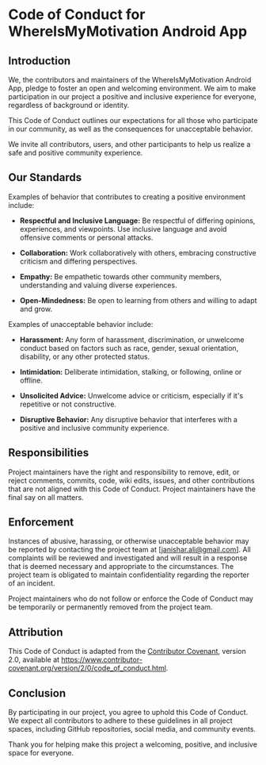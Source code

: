 # Code of Conduct for WhereIsMyMotivation Android App

## Introduction

We, the contributors and maintainers of the WhereIsMyMotivation Android App, pledge to foster an open and welcoming environment. We aim to make participation in our project a positive and inclusive experience for everyone, regardless of background or identity.

This Code of Conduct outlines our expectations for all those who participate in our community, as well as the consequences for unacceptable behavior.

We invite all contributors, users, and other participants to help us realize a safe and positive community experience.

## Our Standards

Examples of behavior that contributes to creating a positive environment include:

- **Respectful and Inclusive Language:** Be respectful of differing opinions, experiences, and viewpoints. Use inclusive language and avoid offensive comments or personal attacks.

- **Collaboration:** Work collaboratively with others, embracing constructive criticism and differing perspectives.

- **Empathy:** Be empathetic towards other community members, understanding and valuing diverse experiences.

- **Open-Mindedness:** Be open to learning from others and willing to adapt and grow.

Examples of unacceptable behavior include:

- **Harassment:** Any form of harassment, discrimination, or unwelcome conduct based on factors such as race, gender, sexual orientation, disability, or any other protected status.

- **Intimidation:** Deliberate intimidation, stalking, or following, online or offline.

- **Unsolicited Advice:** Unwelcome advice or criticism, especially if it's repetitive or not constructive.

- **Disruptive Behavior:** Any disruptive behavior that interferes with a positive and inclusive community experience.

## Responsibilities

Project maintainers have the right and responsibility to remove, edit, or reject comments, commits, code, wiki edits, issues, and other contributions that are not aligned with this Code of Conduct. Project maintainers have the final say on all matters.

## Enforcement

Instances of abusive, harassing, or otherwise unacceptable behavior may be reported by contacting the project team at [janishar.ali@gmail.com]. All complaints will be reviewed and investigated and will result in a response that is deemed necessary and appropriate to the circumstances. The project team is obligated to maintain confidentiality regarding the reporter of an incident.

Project maintainers who do not follow or enforce the Code of Conduct may be temporarily or permanently removed from the project team.

## Attribution

This Code of Conduct is adapted from the [Contributor Covenant](https://www.contributor-covenant.org), version 2.0, available at https://www.contributor-covenant.org/version/2/0/code_of_conduct.html.

## Conclusion

By participating in our project, you agree to uphold this Code of Conduct. We expect all contributors to adhere to these guidelines in all project spaces, including GitHub repositories, social media, and community events.

Thank you for helping make this project a welcoming, positive, and inclusive space for everyone.

